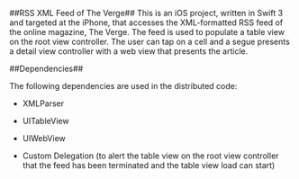 ##RSS XML Feed of The Verge##
This is an iOS project, written in Swift 3 and targeted at the iPhone, that accesses the XML-formatted RSS feed of the online magazine, The Verge. The feed is used to populate a table view on the root view controller. The user can tap on a cell and a segue presents a detail view controller with a web view that presents the article.

##Dependencies##

The following dependencies are used in the distributed code:

* XMLParser

* UITableView

* UIWebView

* Custom Delegation (to alert the table view on the root view controller that the feed has been terminated and the table view load can start)
